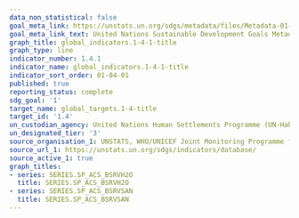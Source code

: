 ```yaml
---
data_non_statistical: false
goal_meta_link: https://unstats.un.org/sdgs/metadata/files/Metadata-01-04-01.pdf
goal_meta_link_text: United Nations Sustainable Development Goals Metadata (pdf 894kB)
graph_title: global_indicators.1-4-1-title
graph_type: line
indicator_number: 1.4.1
indicator_name: global_indicators.1-4-1-title
indicator_sort_order: 01-04-01
published: true
reporting_status: complete
sdg_goal: '1'
target_name: global_targets.1-4-title
target_id: '1.4'
un_custodian_agency: United Nations Human Settlements Programme (UN-Habitat)
un_designated_tier: '3'
source_organisation_1: UNSTATS, WHO/UNICEF Joint Monitoring Programme for Water Supply, Sanitation and Hygiene (2023)
source_url_1: https://unstats.un.org/sdgs/indicators/database/
source_active_1: true
graph_titles:
- series: SERIES.SP_ACS_BSRVH2O
  title: SERIES.SP_ACS_BSRVH2O
- series: SERIES.SP_ACS_BSRVSAN
  title: SERIES.SP_ACS_BSRVSAN
---
```

